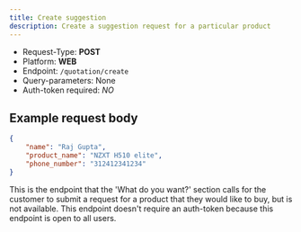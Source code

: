 ```yaml
---
title: Create suggestion
description: Create a suggestion request for a particular product
---
```


- Request-Type: **POST**
- Platform: **WEB**
- Endpoint: `/quotation/create`
- Query-parameters: None
- Auth-token required: *NO*

## Example request body
```json
{
    "name": "Raj Gupta",
    "product_name": "NZXT H510 elite",
    "phone_number": "312412341234"
}
```
This is the endpoint that the 'What do you want?' section calls for the customer to submit a request for a product that they would like to buy, but is not available. This endpoint doesn't require an auth-token because this endpoint is open to all users.

